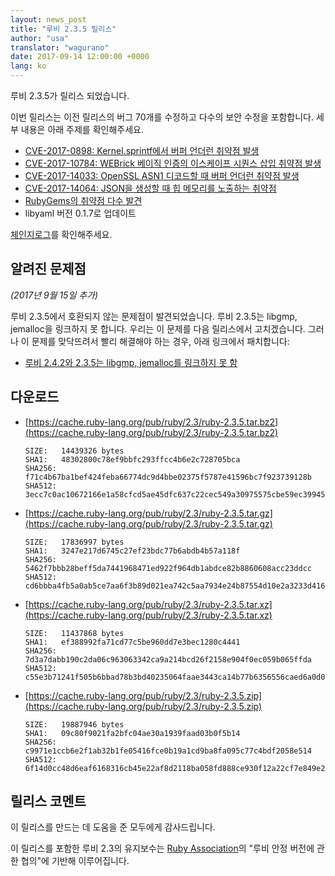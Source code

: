 ```yaml
---
layout: news_post
title: "루비 2.3.5 릴리스"
author: "usa"
translator: "wagurano"
date: 2017-09-14 12:00:00 +0000
lang: ko
---
```


루비 2.3.5가 릴리스 되었습니다.

이번 릴리스는 이전 릴리스의 버그 70개를 수정하고 다수의 보안 수정을 포함합니다.
세부 내용은 아래 주제를 확인해주세요.

* [CVE-2017-0898: Kernel.sprintf에서 버퍼 언더런 취약점 발생](/ko/news/2017/09/14/sprintf-buffer-underrun-cve-2017-0898/)
* [CVE-2017-10784: WEBrick 베이직 인증의 이스케이프 시퀀스 삽입 취약점 발생](/ko/news/2017/09/14/webrick-basic-auth-escape-sequence-injection-cve-2017-10784/)
* [CVE-2017-14033: OpenSSL ASN1 디코드할 때 버퍼 언더런 취약점 발생](/ko/news/2017/09/14/openssl-asn1-buffer-underrun-cve-2017-14033/)
* [CVE-2017-14064: JSON을 생성할 때 힙 메모리를 노출하는 취약점](/ko/news/2017/09/14/json-heap-exposure-cve-2017-14064/)
* [RubyGems의 취약점 다수 발견](/ko/news/2017/08/29/multiple-vulnerabilities-in-rubygems/)
* libyaml 버전 0.1.7로 업데이트

[체인지로그](http://svn.ruby-lang.org/repos/ruby/tags/v2_3_5/ChangeLog)를 확인해주세요.

## 알려진 문제점

_(2017년 9월 15일 추가)_

루비 2.3.5에서 호환되지 않는 문제점이 발견되었습니다.
루비 2.3.5는 libgmp, jemalloc을 링크하지 못 합니다.
우리는 이 문제를 다음 릴리스에서 고치겠습니다. 그러나 이 문제를 맞닥뜨려서 빨리 해결해야 하는 경우, 아래 링크에서 패치합니다:

* [루비 2.4.2와 2.3.5는 libgmp, jemalloc를 링크하지 못 함](https://bugs.ruby-lang.org/issues/13899)

## 다운로드

* [https://cache.ruby-lang.org/pub/ruby/2.3/ruby-2.3.5.tar.bz2](https://cache.ruby-lang.org/pub/ruby/2.3/ruby-2.3.5.tar.bz2)

      SIZE:   14439326 bytes
      SHA1:   48302800c78ef9bbfc293ffcc4b6e2c728705bca
      SHA256: f71c4b67ba1bef424feba66774dc9d4bbe02375f5787e41596bc7f923739128b
      SHA512: 3ecc7c0ac10672166e1a58cfcd5ae45dfc637c22cec549a30975575cbe59ec39945d806e47661f45071962ef9404566007a982aedccb7d4241b4459cb88507df

* [https://cache.ruby-lang.org/pub/ruby/2.3/ruby-2.3.5.tar.gz](https://cache.ruby-lang.org/pub/ruby/2.3/ruby-2.3.5.tar.gz)

      SIZE:   17836997 bytes
      SHA1:   3247e217d6745c27ef23bdc77b6abdb4b57a118f
      SHA256: 5462f7bbb28beff5da7441968471ed922f964db1abdce82b8860608acc23ddcc
      SHA512: cd6bbba4fb5a0ab5ce7aa6f3b89d021ea742c5aa7934e24b87554d10e2a3233d416051c11aee90f3d8714d168db523a7bf56ef4dafdd256fc8595169c2db496a

* [https://cache.ruby-lang.org/pub/ruby/2.3/ruby-2.3.5.tar.xz](https://cache.ruby-lang.org/pub/ruby/2.3/ruby-2.3.5.tar.xz)

      SIZE:   11437868 bytes
      SHA1:   ef388992fa71cd77c5be960dd7e3bec1280c4441
      SHA256: 7d3a7dabb190c2da06c963063342ca9a214bcd26f2158e904f0ec059b065ffda
      SHA512: c55e3b71241f505b6bbad78b3bd40235064faae3443ca14b77b6356556caed6a0d055dc2e2cd7ebdb5290ab908e06d2b7d68f72469af5017eda4b29664b0d889

* [https://cache.ruby-lang.org/pub/ruby/2.3/ruby-2.3.5.zip](https://cache.ruby-lang.org/pub/ruby/2.3/ruby-2.3.5.zip)

      SIZE:   19887946 bytes
      SHA1:   09c80f9021fa2bfc04ae30a1939faad03b0f5b14
      SHA256: c9971e1ccb6e2f1ab32b1fe05416fce0b19a1cd9ba8fa095c77c4bdf2058e514
      SHA512: 6f14d0cc48d6eaf6168316cb45e22af8d2118ba058fd888ce930f12a22cf7e849e2e185cc7c516fe980f30ee9a942accf9d9e2d4b8a2e79c97b87d4bab704495

## 릴리스 코멘트

이 릴리스를 만드는 데 도움을 준 모두에게 감사드립니다.

이 릴리스를 포함한 루비 2.3의 유지보수는 [Ruby Association](http://www.ruby.or.jp/)의 "루비 안정 버전에 관한 협의"에 기반해 이루어집니다.
